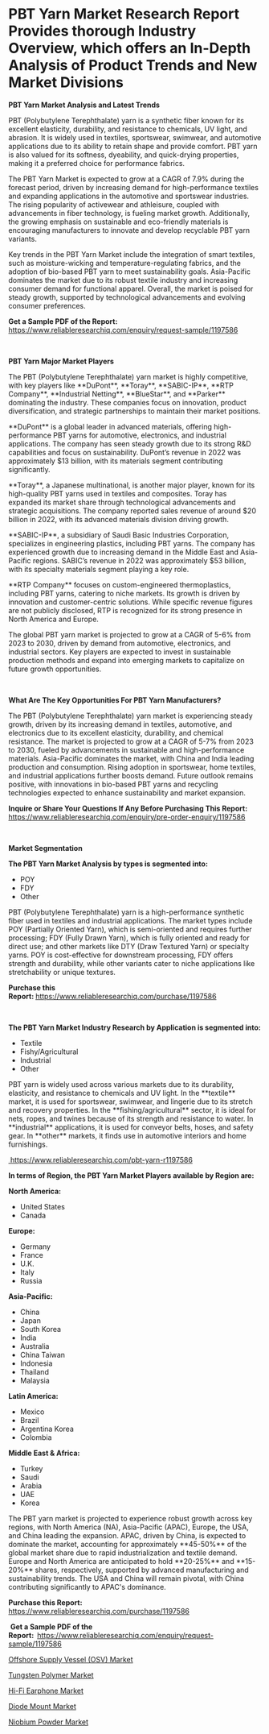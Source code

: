 <p><h1>PBT Yarn Market Research Report Provides thorough Industry Overview, which offers an In-Depth Analysis of Product Trends and New Market Divisions</h1></p><p><strong>PBT Yarn Market Analysis and Latest Trends</strong></p>
<p><p>PBT (Polybutylene Terephthalate) yarn is a synthetic fiber known for its excellent elasticity, durability, and resistance to chemicals, UV light, and abrasion. It is widely used in textiles, sportswear, swimwear, and automotive applications due to its ability to retain shape and provide comfort. PBT yarn is also valued for its softness, dyeability, and quick-drying properties, making it a preferred choice for performance fabrics.</p><p>The PBT Yarn Market is expected to grow at a CAGR of 7.9% during the forecast period, driven by increasing demand for high-performance textiles and expanding applications in the automotive and sportswear industries. The rising popularity of activewear and athleisure, coupled with advancements in fiber technology, is fueling market growth. Additionally, the growing emphasis on sustainable and eco-friendly materials is encouraging manufacturers to innovate and develop recyclable PBT yarn variants.</p><p>Key trends in the PBT Yarn Market include the integration of smart textiles, such as moisture-wicking and temperature-regulating fabrics, and the adoption of bio-based PBT yarn to meet sustainability goals. Asia-Pacific dominates the market due to its robust textile industry and increasing consumer demand for functional apparel. Overall, the market is poised for steady growth, supported by technological advancements and evolving consumer preferences.</p></p>
<p><strong>Get a Sample PDF of the Report:&nbsp;</strong> <a href="https://www.reliableresearchiq.com/enquiry/request-sample/1197586?utm_campaign=2244&utm_medium=2&utm_source=Github&utm_content=ia&utm_term=26012025&utm_id=pbt-yarn">https://www.reliableresearchiq.com/enquiry/request-sample/1197586</a></p>
<p>&nbsp;</p>
<p><strong>PBT Yarn Major Market Players</strong></p>
<p><p>The PBT (Polybutylene Terephthalate) yarn market is highly competitive, with key players like **DuPont**, **Toray**, **SABIC-IP**, **RTP Company**, **Industrial Netting**, **BlueStar**, and **Parker** dominating the industry. These companies focus on innovation, product diversification, and strategic partnerships to maintain their market positions.</p><p>**DuPont** is a global leader in advanced materials, offering high-performance PBT yarns for automotive, electronics, and industrial applications. The company has seen steady growth due to its strong R&D capabilities and focus on sustainability. DuPont’s revenue in 2022 was approximately $13 billion, with its materials segment contributing significantly.</p><p>**Toray**, a Japanese multinational, is another major player, known for its high-quality PBT yarns used in textiles and composites. Toray has expanded its market share through technological advancements and strategic acquisitions. The company reported sales revenue of around $20 billion in 2022, with its advanced materials division driving growth.</p><p>**SABIC-IP**, a subsidiary of Saudi Basic Industries Corporation, specializes in engineering plastics, including PBT yarns. The company has experienced growth due to increasing demand in the Middle East and Asia-Pacific regions. SABIC’s revenue in 2022 was approximately $53 billion, with its specialty materials segment playing a key role.</p><p>**RTP Company** focuses on custom-engineered thermoplastics, including PBT yarns, catering to niche markets. Its growth is driven by innovation and customer-centric solutions. While specific revenue figures are not publicly disclosed, RTP is recognized for its strong presence in North America and Europe.</p><p>The global PBT yarn market is projected to grow at a CAGR of 5-6% from 2023 to 2030, driven by demand from automotive, electronics, and industrial sectors. Key players are expected to invest in sustainable production methods and expand into emerging markets to capitalize on future growth opportunities.</p></p>
<p>&nbsp;</p>
<p><strong>What Are The Key Opportunities For PBT Yarn Manufacturers?</strong></p>
<p><p>The PBT (Polybutylene Terephthalate) yarn market is experiencing steady growth, driven by its increasing demand in textiles, automotive, and electronics due to its excellent elasticity, durability, and chemical resistance. The market is projected to grow at a CAGR of 5-7% from 2023 to 2030, fueled by advancements in sustainable and high-performance materials. Asia-Pacific dominates the market, with China and India leading production and consumption. Rising adoption in sportswear, home textiles, and industrial applications further boosts demand. Future outlook remains positive, with innovations in bio-based PBT yarns and recycling technologies expected to enhance sustainability and market expansion.</p></p>
<p><strong>Inquire or Share Your Questions If Any Before Purchasing This Report:</strong> <a href="https://www.reliableresearchiq.com/enquiry/pre-order-enquiry/1197586?utm_campaign=2244&utm_medium=2&utm_source=Github&utm_content=ia&utm_term=26012025&utm_id=pbt-yarn">https://www.reliableresearchiq.com/enquiry/pre-order-enquiry/1197586</a></p>
<p>&nbsp;</p>
<p><strong>Market Segmentation</strong></p>
<p><strong>The PBT Yarn Market Analysis by types is segmented into:</strong></p>
<p><ul><li>POY</li><li>FDY</li><li>Other</li></ul></p>
<p><p>PBT (Polybutylene Terephthalate) yarn is a high-performance synthetic fiber used in textiles and industrial applications. The market types include POY (Partially Oriented Yarn), which is semi-oriented and requires further processing; FDY (Fully Drawn Yarn), which is fully oriented and ready for direct use; and other markets like DTY (Draw Textured Yarn) or specialty yarns. POY is cost-effective for downstream processing, FDY offers strength and durability, while other variants cater to niche applications like stretchability or unique textures.</p></p>
<p><strong>Purchase this Report:&nbsp;</strong><a href="https://www.reliableresearchiq.com/purchase/1197586?utm_campaign=2244&utm_medium=2&utm_source=Github&utm_content=ia&utm_term=26012025&utm_id=pbt-yarn">https://www.reliableresearchiq.com/purchase/1197586</a></p>
<p>&nbsp;</p>
<p><strong>The PBT Yarn Market Industry Research by Application is segmented into:</strong></p>
<p><ul><li>Textile</li><li>Fishy/Agricultural</li><li>Industrial</li><li>Other</li></ul></p>
<p><p>PBT yarn is widely used across various markets due to its durability, elasticity, and resistance to chemicals and UV light. In the **textile** market, it is used for sportswear, swimwear, and lingerie due to its stretch and recovery properties. In the **fishing/agricultural** sector, it is ideal for nets, ropes, and twines because of its strength and resistance to water. In **industrial** applications, it is used for conveyor belts, hoses, and safety gear. In **other** markets, it finds use in automotive interiors and home furnishings.</p></p>
<p><a href="https://www.reliableresearchiq.com/pbt-yarn-r1197586?utm_campaign=2244&utm_medium=2&utm_source=Github&utm_content=ia&utm_term=26012025&utm_id=pbt-yarn">&nbsp;https://www.reliableresearchiq.com/pbt-yarn-r1197586</a></p>
<p><strong>In terms of Region, the PBT Yarn Market Players available by Region are:</strong></p>
<p>
    <p> <strong> North America: </strong>
        <ul>
            <li>United States</li>
            <li>Canada</li>
        </ul>
        </p> 
    <p> <strong> Europe: </strong>
        <ul>
            <li>Germany</li>
            <li>France</li>
            <li>U.K.</li>
            <li>Italy</li>
            <li>Russia</li>
        </ul>
        </p> 
    <p> <strong> Asia-Pacific: </strong>
        <ul>
            <li>China</li>
            <li>Japan</li>
            <li>South Korea</li>
            <li>India</li>
            <li>Australia</li>
            <li>China Taiwan</li>
            <li>Indonesia</li>
            <li>Thailand</li>
            <li>Malaysia</li>
        </ul>
        </p> 
    <p> <strong> Latin America: </strong>
        <ul>
            <li>Mexico</li>
            <li>Brazil</li>
            <li>Argentina Korea</li>
            <li>Colombia</li>
        </ul>
        </p> 
    <p> <strong> Middle East & Africa: </strong>
        <ul>
            <li>Turkey</li>
            <li>Saudi</li>
            <li>Arabia</li>
            <li>UAE</li>
            <li>Korea</li>
        </ul>
    </p>
    </p>
<p><p>The PBT yarn market is projected to experience robust growth across key regions, with North America (NA), Asia-Pacific (APAC), Europe, the USA, and China leading the expansion. APAC, driven by China, is expected to dominate the market, accounting for approximately **45-50%** of the global market share due to rapid industrialization and textile demand. Europe and North America are anticipated to hold **20-25%** and **15-20%** shares, respectively, supported by advanced manufacturing and sustainability trends. The USA and China will remain pivotal, with China contributing significantly to APAC's dominance.</p></p>
<p><strong>Purchase this Report: </strong><a href="https://www.reliableresearchiq.com/purchase/1197586?utm_campaign=2244&utm_medium=2&utm_source=Github&utm_content=ia&utm_term=26012025&utm_id=pbt-yarn">https://www.reliableresearchiq.com/purchase/1197586</a></p>
<p>&nbsp;<strong>Get a Sample PDF of the Report:&nbsp;&nbsp;</strong><a href="https://www.reliableresearchiq.com/enquiry/request-sample/1197586?utm_campaign=2244&utm_medium=2&utm_source=Github&utm_content=ia&utm_term=26012025&utm_id=pbt-yarn">https://www.reliableresearchiq.com/enquiry/request-sample/1197586</a></p>
<p><strong></strong></p>
<p><p><a href="https://www.linkedin.com/pulse/determining-offshore-supply-vessel-osvmarket-size-trends-projected-4ixwc?utm_campaign=2244&utm_medium=2&utm_source=Github&utm_content=ia&utm_term=26012025&utm_id=pbt-yarn">Offshore Supply Vessel (OSV) Market</a></p><p><a href="https://www.linkedin.com/pulse/revenue-forecast-growth-outlook-tungsten-polymer-market-117-fyqte?utm_campaign=2244&utm_medium=2&utm_source=Github&utm_content=ia&utm_term=26012025&utm_id=pbt-yarn">Tungsten Polymer Market</a></p><p><a href="https://www.linkedin.com/pulse/global-hi-fi-earphone-market-trends-applications-forecast-86yhc?utm_campaign=2244&utm_medium=2&utm_source=Github&utm_content=ia&utm_term=26012025&utm_id=pbt-yarn">Hi-Fi Earphone Market</a></p><p><a href="https://www.linkedin.com/pulse/market-growth-potential-forecast-diode-mount-size-share-projected-4dhse?utm_campaign=2244&utm_medium=2&utm_source=Github&utm_content=ia&utm_term=26012025&utm_id=pbt-yarn">Diode Mount Market</a></p><p><a href="https://www.linkedin.com/pulse/comprehensive-analysis-niobium-powder-market-segments-growth-mioge?utm_campaign=2244&utm_medium=2&utm_source=Github&utm_content=ia&utm_term=26012025&utm_id=pbt-yarn">Niobium Powder Market</a></p></p>